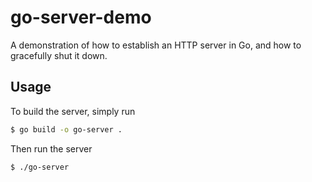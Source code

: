 # go-server-demo

A demonstration of how to establish an HTTP server in Go, and how to gracefully shut it down.

## Usage
To build the server, simply run
```sh
$ go build -o go-server .
```
Then run the server
```sh
$ ./go-server
```